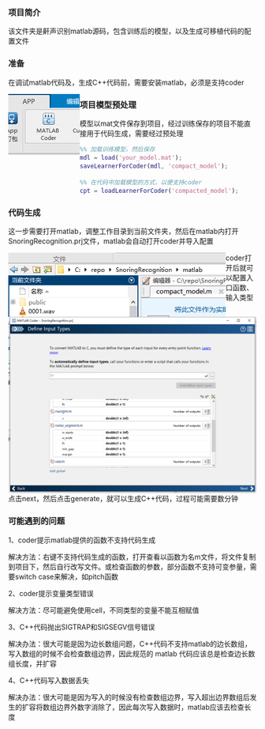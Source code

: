 ### 项目简介

该文件夹是鼾声识别matlab源码，包含训练后的模型，以及生成可移植代码的配置文件

### 准备

在调试matlab代码及，生成C++代码前，需要安装matlab，必须是支持coder

<img src="public/img/img1.png" align="left"/>

### 项目模型预处理

模型以mat文件保存到项目，经过训练保存的项目不能直接用于代码生成，需要经过预处理

````matlab
%% 加载训练模型，然后保存
mdl = load('your_model.mat');
saveLearnerForCoder(mdl, 'compact_model');

%% 在代码中加载模型的方式，以便支持coder
cpt = loadLearnerForCoder('compacted_model');
````

### 代码生成

这一步需要打开matlab，调整工作目录到当前文件夹，然后在matlab内打开SnoringRecognition.prj文件，matlab会自动打开coder并导入配置

<img src="public/img/img2.png" align="left"/>

coder打开后就可以配置入口函数、输入类型

<img src="public/img/img3.png" align="left"/>

点击next，然后点击generate，就可以生成C++代码，过程可能需要数分钟

### 可能遇到的问题

1、coder提示matlab提供的函数不支持代码生成

解决方法：右键不支持代码生成的函数，打开查看以函数为名m文件，将文件复制到项目下，然后自行改写文件。或检查函数的参数，部分函数不支持可变参量，需要switch case来解决，如pitch函数

2、coder提示变量类型错误

解决方法：尽可能避免使用cell，不同类型的变量不能互相赋值

3、C++代码抛出SIGTRAP和SIGSEGV信号错误

解决办法：很大可能是因为边长数组问题，C++代码不支持matlab的边长数组，写入数组的时候不会检查数组边界，因此规范的 matlab 代码应该总是检查边长数组长度，并扩容

4、C++代码写入数据丢失

解决办法：很大可能是因为写入的时候没有检查数组边界，写入超出边界数组后发生的扩容将数组边界外数字消除了，因此每次写入数据时，matlab应该去检查长度


